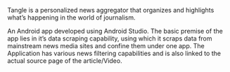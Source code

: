 Tangle is a personalized news aggregator that organizes and highlights what’s happening in the world of journalism.

An Android app developed using Android Studio. The basic premise of the app lies in it’s data scraping capability, using which it scraps data from mainstream news media sites and confine them under one app. The Application has various news filtering capabilities and is also linked to the actual source page of the article/Video.

